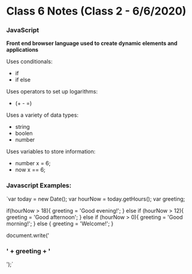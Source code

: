 
# Class 6 Notes (Class 2 - 6/6/2020)

### JavaScript
**Front end browser language used to create dynamic elements and applications**

Uses conditionals:
- if
- if else

Uses operators to set up logarithms:
- (+ - =)

Uses a variety of data types:
- string
- boolen
- number

Uses variables to store information:
- number x = 6;
- now x == 6;
### Javascript Examples:

`var today = new Date();
var hourNow = today.getHours();
var greeting;

if(hourNow > 18){
    greeting = 'Good evening!';
}   else if (hourNow > 12){
    greeting = 'Good afternoon';
}   else if (hourNow > 0){
    greeting = 'Good morning!';
}   else {
    greeting = 'Welcome!';
}

document.write('<h3>' + greeting + '</h3>');`
